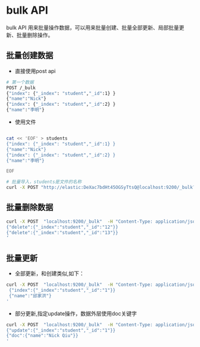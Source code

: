 

# bulk API 


bulk API 用来批量操作数据，可以用来批量创建、批量全部更新、局部批量更新、批量删除操作。

## 批量创建数据

* 直接使用post api 

```bash 
# 第一个数据
POST /_bulk
{"index": {"_index": "student","_id":1} }
{"name":"Nick"}
{"index": {"_index": "student","_id":2} }
{"name":"李明"}

```

* 使用文件 

```bash

cat << 'EOF' > students
{"index": {"_index": "student","_id":1} }
{"name":"Nick"}
{"index": {"_index": "student","_id":2} }
{"name":"李明"}

EOF

# 批量导入，students是文件的名称
curl -X POST "http://elastic:DeXac7bdHt45OGSyTtsQ@localhost:9200/_bulk?pretty" -H "Content-Type: application/json" --data-binary @students

```

## 批量删除数据

```bash 
curl -X POST  "localhost:9200/_bulk"  -H "Content-Type: application/json"  -d '
{"delete":{"_index":"student","_id":"12"}}
{"delete":{"_index":"student","_id":"13"}}
‘

```

## 批量更新

* 全部更新，和创建类似,如下：
```bash 
curl -X POST  "localhost:9200/_bulk"  -H "Content-Type: application/json"  -d '
 {"index":{"_index":"student","_id":"1"}}
 {"name":"邱家洪"}
'
```

* 部分更新,指定update操作，数据外层使用doc关键字
```bash 
curl -X POST  "localhost:9200/_bulk"  -H "Content-Type: application/json"  -d '
{"update":{"_index":"student","_id":"1"}}
{"doc":{"name":"Nick Qiu"}}
'
```

